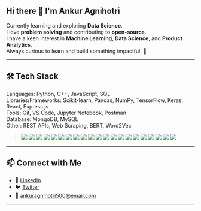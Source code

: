 ## Hi there 👋 I'm Ankur Agnihotri

Currently learning and exploring **Data Science**.  
I love **problem solving** and contributing to **open-source**.  
I have a keen interest in **Machine Learning**, **Data Science**, and **Product Analytics**.  
Always curious to learn and build something impactful. 🚀

---
## 🛠 Tech Stack

Languages: Python, C++, JavaScript, SQL  
Libraries/Frameworks: Scikit-learn, Pandas, NumPy, TensorFlow, Keras, React, Express.js  
Tools: Git, VS Code, Jupyter Notebook, Postman  
Database: MongoDB, MySQL  
Other: REST APIs, Web Scraping, BERT, Word2Vec

> <img src="https://img.shields.io/badge/Python-3776AB?style=flat&logo=python&logoColor=white" />
> <img src="https://img.shields.io/badge/C++-00599C?style=flat&logo=c%2B%2B&logoColor=white" />
> <img src="https://img.shields.io/badge/JavaScript-F7DF1E?style=flat&logo=javascript&logoColor=black" />
> <img src="https://img.shields.io/badge/SQL-4479A1?style=flat&logo=postgresql&logoColor=white" />
> <img src="https://img.shields.io/badge/Scikit--learn-F7931E?style=flat&logo=scikit-learn&logoColor=white" />
> <img src="https://img.shields.io/badge/Pandas-150458?style=flat&logo=pandas&logoColor=white" />
> <img src="https://img.shields.io/badge/NumPy-013243?style=flat&logo=numpy&logoColor=white" />
> <img src="https://img.shields.io/badge/TensorFlow-FF6F00?style=flat&logo=tensorflow&logoColor=white" />
> <img src="https://img.shields.io/badge/Keras-D00000?style=flat&logo=keras&logoColor=white" />
> <img src="https://img.shields.io/badge/React-20232A?style=flat&logo=react&logoColor=61DAFB" />
> <img src="https://img.shields.io/badge/Express.js-404D59?style=flat" />
> <img src="https://img.shields.io/badge/Git-F05032?style=flat&logo=git&logoColor=white" />
> <img src="https://img.shields.io/badge/VS%20Code-007ACC?style=flat&logo=visual-studio-code&logoColor=white" />
> <img src="https://img.shields.io/badge/Jupyter-F37626?style=flat&logo=jupyter&logoColor=white" />
> <img src="https://img.shields.io/badge/Postman-FF6C37?style=flat&logo=postman&logoColor=white" />
> <img src="https://img.shields.io/badge/MongoDB-47A248?style=flat&logo=mongodb&logoColor=white" />
> <img src="https://img.shields.io/badge/MySQL-4479A1?style=flat&logo=mysql&logoColor=white" />
> <img src="https://img.shields.io/badge/REST%20API-02569B?style=flat&logo=swagger&logoColor=white" />
> <img src="https://img.shields.io/badge/Web%20Scraping-4B8BBE?style=flat&logo=python&logoColor=white" />
> <img src="https://img.shields.io/badge/BERT-FFDD00?style=flat&logo=google&logoColor=black" />
> <img src="https://img.shields.io/badge/Word2Vec-336791?style=flat&logo=python&logoColor=white" />

---

## 📫 Connect with Me

- 💼 [LinkedIn](https://www.linkedin.com/in/ankur-agnihotri-2a0326224/)
- 🐦 [Twitter](https://x.com/AnkurAg13743382) 
- 📧 ankuragnihotri500@email.com 

---

<!--
**AnkurAgnihotri100/AnkurAgnihotri100** is a ✨ _special_ ✨ repository because its `README.md` (this file) appears on your GitHub profile.

Here are some ideas to get you started:

- 🔭 I’m currently working on ...
- 🌱 I’m currently learning ...
- 👯 I’m looking to collaborate on ...
- 🤔 I’m looking for help with ...
- 💬 Ask me about ...
- 📫 How to reach me: ...
- 😄 Pronouns: ...
- ⚡ Fun fact: ...
-->

